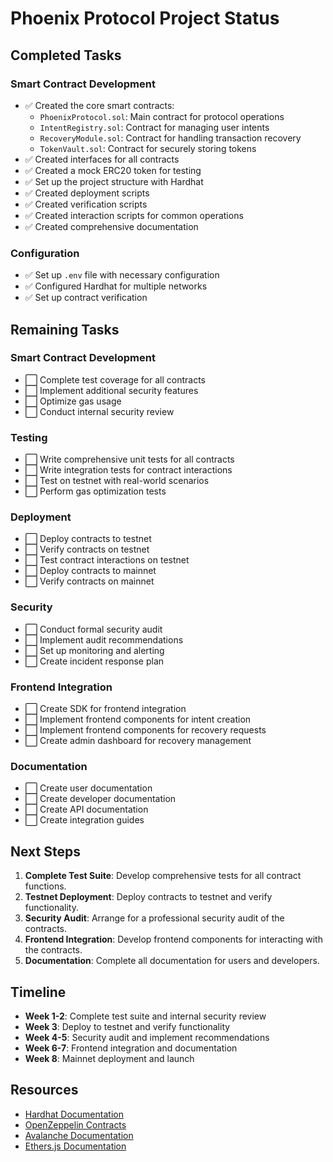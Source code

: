 # Phoenix Protocol Project Status

## Completed Tasks

### Smart Contract Development
- ✅ Created the core smart contracts:
  - `PhoenixProtocol.sol`: Main contract for protocol operations
  - `IntentRegistry.sol`: Contract for managing user intents
  - `RecoveryModule.sol`: Contract for handling transaction recovery
  - `TokenVault.sol`: Contract for securely storing tokens
- ✅ Created interfaces for all contracts
- ✅ Created a mock ERC20 token for testing
- ✅ Set up the project structure with Hardhat
- ✅ Created deployment scripts
- ✅ Created verification scripts
- ✅ Created interaction scripts for common operations
- ✅ Created comprehensive documentation

### Configuration
- ✅ Set up `.env` file with necessary configuration
- ✅ Configured Hardhat for multiple networks
- ✅ Set up contract verification

## Remaining Tasks

### Smart Contract Development
- ⬜ Complete test coverage for all contracts
- ⬜ Implement additional security features
- ⬜ Optimize gas usage
- ⬜ Conduct internal security review

### Testing
- ⬜ Write comprehensive unit tests for all contracts
- ⬜ Write integration tests for contract interactions
- ⬜ Test on testnet with real-world scenarios
- ⬜ Perform gas optimization tests

### Deployment
- ⬜ Deploy contracts to testnet
- ⬜ Verify contracts on testnet
- ⬜ Test contract interactions on testnet
- ⬜ Deploy contracts to mainnet
- ⬜ Verify contracts on mainnet

### Security
- ⬜ Conduct formal security audit
- ⬜ Implement audit recommendations
- ⬜ Set up monitoring and alerting
- ⬜ Create incident response plan

### Frontend Integration
- ⬜ Create SDK for frontend integration
- ⬜ Implement frontend components for intent creation
- ⬜ Implement frontend components for recovery requests
- ⬜ Create admin dashboard for recovery management

### Documentation
- ⬜ Create user documentation
- ⬜ Create developer documentation
- ⬜ Create API documentation
- ⬜ Create integration guides

## Next Steps

1. **Complete Test Suite**: Develop comprehensive tests for all contract functions.
2. **Testnet Deployment**: Deploy contracts to testnet and verify functionality.
3. **Security Audit**: Arrange for a professional security audit of the contracts.
4. **Frontend Integration**: Develop frontend components for interacting with the contracts.
5. **Documentation**: Complete all documentation for users and developers.

## Timeline

- **Week 1-2**: Complete test suite and internal security review
- **Week 3**: Deploy to testnet and verify functionality
- **Week 4-5**: Security audit and implement recommendations
- **Week 6-7**: Frontend integration and documentation
- **Week 8**: Mainnet deployment and launch

## Resources

- [Hardhat Documentation](https://hardhat.org/docs)
- [OpenZeppelin Contracts](https://docs.openzeppelin.com/contracts)
- [Avalanche Documentation](https://docs.avax.network/)
- [Ethers.js Documentation](https://docs.ethers.org/)